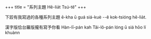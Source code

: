 +++
title = "系列主題 Hē-lia̍t Tsú-tê"
+++

下跤有我寫過的各種系列主題 ē-kha ū guá siá-kuè --ê kok-tsióng hē-lia̍t.

漢字版佮台羅版攏有寫予你看 Hàn-lī-pán kah Tâi-lô-pán lóng ū siá hōo lí khuànn